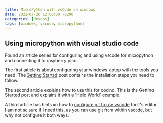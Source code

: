 ```yaml
---
title: MicroPython with vsCode on windows
date: 2022-07-26 12:00:00 -0200
categories: [devops]
tags: [windows, vscode, micropython]
---
```

## Using micropython with visual studio code

Found an article series for configuring and using vscode for micropython and connecting it to  raspberry pico.

The first article is about configuring your windows laptop with the tools you need. The [Getting Started](https://medium.com/all-geek-to-me/developing-for-the-raspberry-pi-pico-in-vs-code-getting-started-6dbb3da5ba97 "on medium") post contains the installation steps you need to follow.

The second article explains how to use this for coding. This is the [Getting Started](https://medium.com/all-geek-to-me/developing-for-the-raspberry-pi-pico-in-vs-code-start-coding-bb3834233eff "on medium") post and explains it with a 'Hello World' example.

A third article has hints on how to [configure git to use vscode](https://medium.com/geekculture/configure-visual-studio-code-as-a-default-git-editor-diff-tool-or-merge-tool-291fd7088cc9 "on medium") for it's editor. I am not so sure if I need this, as you can use git from within vscode, but why not configure it both ways.
